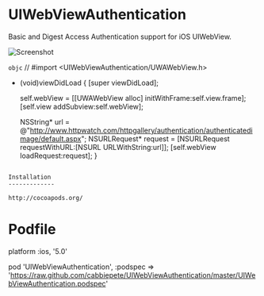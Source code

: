 UIWebViewAuthentication
=======================

Basic and Digest Access Authentication support for iOS UIWebView.

![Screenshot](https://qiita-image-store.s3.amazonaws.com/0/28357/01453073-0f26-e013-444d-e3e55525c25c.png)

```objc```
// #import <UIWebViewAuthentication/UWAWebView.h>
- (void)viewDidLoad
{
  [super viewDidLoad];

  self.webView = [[UWAWebView alloc] initWithFrame:self.view.frame];
  [self.view addSubview:self.webView];

  NSString* url = @"http://www.httpwatch.com/httpgallery/authentication/authenticatedimage/default.aspx";
  NSURLRequest* request = [NSURLRequest requestWithURL:[NSURL URLWithString:url]];
  [self.webView loadRequest:request];
}
```

Installation
-------------

http://cocoapods.org/

```
# Podfile
platform :ios, '5.0'

pod 'UIWebViewAuthentication', :podspec => 'https://raw.github.com/cabbiepete/UIWebViewAuthentication/master/UIWebViewAuthentication.podspec'
```
